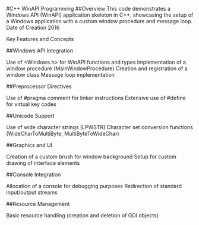 #C++ WinAPI Programming
##Overview
This code demonstrates a Windows API (WinAPI) application skeleton in C++, showcasing the setup of a Windows application with a custom window procedure and message loop.
Date of Creation 2016

Key Features and Concepts

##Windows API Integration

Use of <Windows.h> for WinAPI functions and types
Implementation of a window procedure (MainWindowProcedure)
Creation and registration of a window class
Message loop implementation


##Preprocessor Directives

Use of #pragma comment for linker instructions
Extensive use of #define for virtual key codes


##Unicode Support

Use of wide character strings (LPWSTR)
Character set conversion functions (WideCharToMultiByte, MultiByteToWideChar)


##Graphics and UI

Creation of a custom brush for window background
Setup for custom drawing of interface elements


##Console Integration

Allocation of a console for debugging purposes
Redirection of standard input/output streams


##Resource Management

Basic resource handling (creation and deletion of GDI objects)